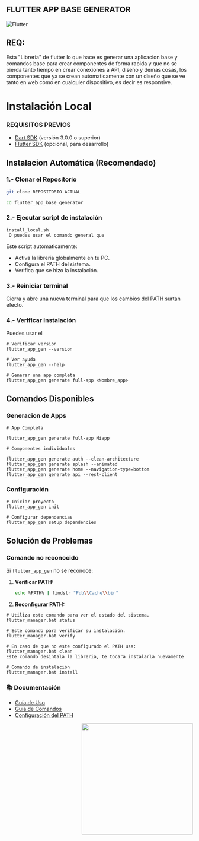 ## FLUTTER APP BASE GENERATOR
![Flutter](https://img.shields.io/badge/Flutter-%2302569B.svg?style=for-the-badge&logo=Flutter&logoColor=white)

## REQ:

Esta "Libreria" de flutter lo que hace es generar una aplicacion base y comandos base para crear componentes de forma rapida y que no se pierda tanto tiempo en crear conexiones a API, diseño y demas cosas, los componentes que ya se crean automaticamente con un diseño que se ve tanto en web como en cualquier dispositivo, es decir es responsive. 


# Instalación Local

### REQUISITOS PREVIOS

- [Dart SDK](https://dart.dev/get-dart) (versión 3.0.0 o superior)
- [Flutter SDK](https://flutter.dev/docs/get-started/install) (opcional, para desarrollo)

## Instalacion Automática (Recomendado)

### 1.- Clonar el Repositorio 

```bash
git clone REPOSITORIO ACTUAL

cd flutter_app_base_generator

```

### 2.- Ejecutar script de instalación 

```batch
install_local.sh
 O puedes usar el comando general que 
```

Este script automaticamente: 
 - Activa la libreria globalmente en tu PC.
 - Configura el PATH del sistema.
 - Verifica que se hizo la instalación.

### 3.- Reiniciar terminal

Cierra y abre una nueva terminal para que los cambios del PATH surtan efecto. 


### 4.- Verificar instalación

Puedes usar el 

```batch
# Verificar versión
flutter_app_gen --version

# Ver ayuda
flutter_app_gen --help

# Generar una app completa
flutter_app_gen generate full-app <Nombre_app>
```

## Comandos Disponibles

### Generacion de Apps

```batch
# App Completa

flutter_app_gen generate full-app Miapp

# Componentes individuales

flutter_app_gen generate auth --clean-architecture
flutter_app_gen generate splash --animated
flutter_app_gen generate home --navigation-type=bottom
flutter_app_gen generate api --rest-client
```

### Configuración 

```batch
# Iniciar proyecto
flutter_app_gen init

# Configurar dependencias
flutter_app_gen setup dependencies
```

## Solución de Problemas

### Comando no reconocido

Si `flutter_app_gen` no se reconoce:

1. **Verificar PATH:**
    ```bash
    echo %PATH% | findstr "Pub\\Cache\\bin"
    ```
2. **Reconfigurar PATH:**
 ```batch
 # Utiliza este comando para ver el estado del sistema.
 flutter_manager.bat status

 # Este comando para verificar su instalación.
 flutter_manager.bat verify

 # En caso de que no este configurado el PATH usa:
 flutter_manager.bat clean
Este comando desintala la libreria, te tocara instalarla nuevamente

 # Comando de instalación
 flutter_manager.bat install
 ```

 ### 📚 Documentación
- [Guía de Uso](README.md)
- [Guía de Comandos](COMAND.md)
- [Configuración del PATH](PATH_SETUP.md)

 <img align="right" src="https://c.tenor.com/czt2nIJ1vb0AAAAd/tenor.gif" width = 300px>
